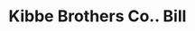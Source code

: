 ---
doi: 10.7916/D8HX2QT6
date_other: '1880'
date_other_textual: 1880-1889
form: printed ephemera
genre:
- Invoices
name:
- Kibbe Brothers Co.
object_in_context_url: https://biggert.cul.columbia.edu/items/view/ave_biggert_01805
subject_hierarchical_geographic:
- Springfield, Massachusetts, United States
subject_name:
- Kibbe Brothers Co.
title: Kibbe Brothers Co.. Bill
sort_title: Kibbe Brothers Co.. Bill
call_number: ave_biggert_01805
coordinates:
- 42.112411,-72.547455
pid: ave_biggert_01805
identifiers: ave_biggert_01805
thumbnail: https://derivativo-3.library.columbia.edu/iiif/2/ldpd:490829/full/!256,256/0/native.jpg
permalink: /biggert/ave_biggert_01805/
layout: iiif-image-page
---